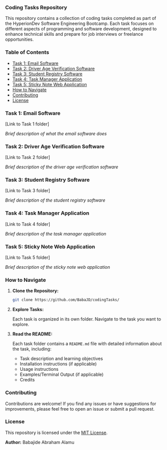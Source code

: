 ### Coding Tasks Repository

This repository contains a collection of coding tasks completed as part of the HyperionDev Software Engineering Bootcamp. Each task focuses on different aspects of programming and software development, designed to enhance technical skills and prepare for job interviews or freelance opportunities.

### Table of Contents

- [Task 1: Email Software](#task-1-email-software)
- [Task 2: Driver Age Verification Software](#task-2-driver-age-verification-software)
- [Task 3: Student Registry Software](#task-3-student-registry-software)
- [Task 4: Task Manager Application](#task-4-task-manager-application)
- [Task 5: Sticky Note Web Application](#task-5-sticky-note-web-application)
- [How to Navigate](#how-to-navigate)
- [Contributing](#contributing)
- [License](#license)

### Task 1: Email Software

[Link to Task 1 folder]

*Brief description of what the email software does*

### Task 2: Driver Age Verification Software

[Link to Task 2 folder]

*Brief description of the driver age verification software*

### Task 3: Student Registry Software

[Link to Task 3 folder]

*Brief description of the student registry software*

### Task 4: Task Manager Application

[Link to Task 4 folder]

*Brief description of the task manager application*

### Task 5: Sticky Note Web Application

[Link to Task 5 folder]

*Brief description of the sticky note web application*

### How to Navigate

1. **Clone the Repository:**

   ```bash
   git clone https://github.com/BabaJD/codingTasks/
   ```

2. **Explore Tasks:**

   Each task is organized in its own folder. Navigate to the task you want to explore.

3. **Read the README:**

   Each task folder contains a `README.md` file with detailed information about the task, including:

   *   Task description and learning objectives
   *   Installation instructions (if applicable)
   *   Usage instructions
   *   Examples/Terminal Output (if applicable)
   *   Credits

### Contributing

Contributions are welcome! If you find any issues or have suggestions for improvements, please feel free to open an issue or submit a pull request.

### License

This repository is licensed under the [MIT License](LICENSE).

**Author:** Babajide Abraham Alamu
